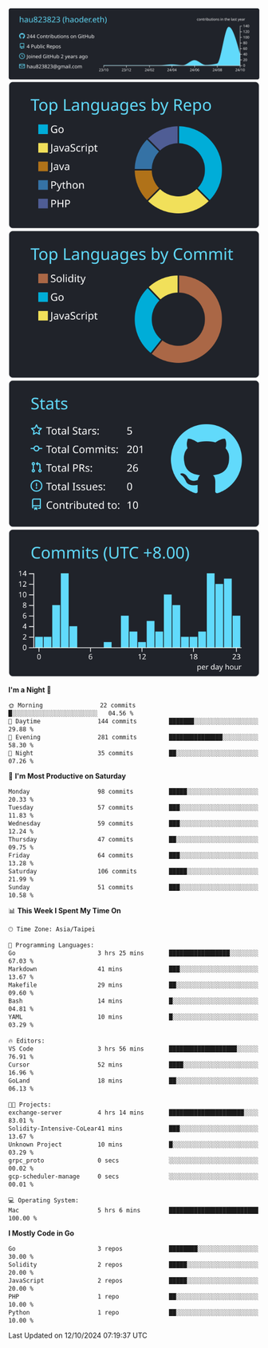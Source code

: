 [![](https://raw.githubusercontent.com/hau823823/hau823823/master/profile-summary-card-output/react/0-profile-details.svg)](https://github.com/vn7n24fzkq/github-profile-summary-cards)
[![](https://raw.githubusercontent.com/hau823823/hau823823/master/profile-summary-card-output/react/1-repos-per-language.svg)](https://github.com/vn7n24fzkq/github-profile-summary-cards) [![](https://raw.githubusercontent.com/hau823823/hau823823/master/profile-summary-card-output/react/2-most-commit-language.svg)](https://github.com/vn7n24fzkq/github-profile-summary-cards)
[![](https://raw.githubusercontent.com/hau823823/hau823823/master/profile-summary-card-output/react/3-stats.svg)](https://github.com/vn7n24fzkq/github-profile-summary-cards) [![](https://raw.githubusercontent.com/hau823823/hau823823/master/profile-summary-card-output/react/4-productive-time.svg)](https://github.com/vn7n24fzkq/github-profile-summary-cards)

<!--START_SECTION:waka-->
**I'm a Night 🦉** 

```text
🌞 Morning                22 commits          █░░░░░░░░░░░░░░░░░░░░░░░░   04.56 % 
🌆 Daytime                144 commits         ███████░░░░░░░░░░░░░░░░░░   29.88 % 
🌃 Evening                281 commits         ███████████████░░░░░░░░░░   58.30 % 
🌙 Night                  35 commits          ██░░░░░░░░░░░░░░░░░░░░░░░   07.26 % 
```
📅 **I'm Most Productive on Saturday** 

```text
Monday                   98 commits          █████░░░░░░░░░░░░░░░░░░░░   20.33 % 
Tuesday                  57 commits          ███░░░░░░░░░░░░░░░░░░░░░░   11.83 % 
Wednesday                59 commits          ███░░░░░░░░░░░░░░░░░░░░░░   12.24 % 
Thursday                 47 commits          ██░░░░░░░░░░░░░░░░░░░░░░░   09.75 % 
Friday                   64 commits          ███░░░░░░░░░░░░░░░░░░░░░░   13.28 % 
Saturday                 106 commits         █████░░░░░░░░░░░░░░░░░░░░   21.99 % 
Sunday                   51 commits          ███░░░░░░░░░░░░░░░░░░░░░░   10.58 % 
```


📊 **This Week I Spent My Time On** 

```text
🕑︎ Time Zone: Asia/Taipei

💬 Programming Languages: 
Go                       3 hrs 25 mins       █████████████████░░░░░░░░   67.03 % 
Markdown                 41 mins             ███░░░░░░░░░░░░░░░░░░░░░░   13.67 % 
Makefile                 29 mins             ██░░░░░░░░░░░░░░░░░░░░░░░   09.60 % 
Bash                     14 mins             █░░░░░░░░░░░░░░░░░░░░░░░░   04.81 % 
YAML                     10 mins             █░░░░░░░░░░░░░░░░░░░░░░░░   03.29 % 

🔥 Editors: 
VS Code                  3 hrs 56 mins       ███████████████████░░░░░░   76.91 % 
Cursor                   52 mins             ████░░░░░░░░░░░░░░░░░░░░░   16.96 % 
GoLand                   18 mins             ██░░░░░░░░░░░░░░░░░░░░░░░   06.13 % 

🐱‍💻 Projects: 
exchange-server          4 hrs 14 mins       █████████████████████░░░░   83.01 % 
Solidity-Intensive-CoLear41 mins             ███░░░░░░░░░░░░░░░░░░░░░░   13.67 % 
Unknown Project          10 mins             █░░░░░░░░░░░░░░░░░░░░░░░░   03.29 % 
grpc_proto               0 secs              ░░░░░░░░░░░░░░░░░░░░░░░░░   00.02 % 
gcp-scheduler-manage     0 secs              ░░░░░░░░░░░░░░░░░░░░░░░░░   00.01 % 

💻 Operating System: 
Mac                      5 hrs 6 mins        █████████████████████████   100.00 % 
```

**I Mostly Code in Go** 

```text
Go                       3 repos             ████████░░░░░░░░░░░░░░░░░   30.00 % 
Solidity                 2 repos             █████░░░░░░░░░░░░░░░░░░░░   20.00 % 
JavaScript               2 repos             █████░░░░░░░░░░░░░░░░░░░░   20.00 % 
PHP                      1 repo              ██░░░░░░░░░░░░░░░░░░░░░░░   10.00 % 
Python                   1 repo              ██░░░░░░░░░░░░░░░░░░░░░░░   10.00 % 
```




 Last Updated on 12/10/2024 07:19:37 UTC
<!--END_SECTION:waka-->
